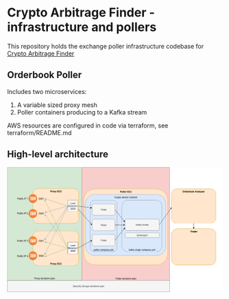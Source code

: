 # Crypto Arbitrage Finder - infrastructure and pollers

This repository holds the exchange poller infrastructure codebase for [Crypto Arbitrage Finder](https://github.com/gbarany/crypto-arbitrage-finder/)

## Orderbook Poller

Includes two microservices:
1. A variable sized proxy mesh
2. Poller containers producing to a Kafka stream

AWS resources are configured in code via terraform, see terraform/README.md

## High-level architecture

![alt text](poller-decoupling.png)
